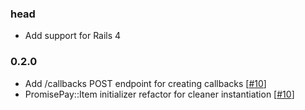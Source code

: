 ### head

* Add support for Rails 4

### 0.2.0

* Add /callbacks POST endpoint for creating callbacks [[#10](https://github.com/iamliamnorton/promise_pay/pull/10)]
* PromisePay::Item initializer refactor for cleaner instantiation [[#10](https://github.com/iamliamnorton/promise_pay/pull/10)]
